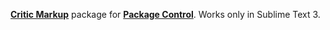 [**Critic Markup**](http://criticmarkup.com/sublime-text.php) package for [**Package Control**](https://packagecontrol.io/). Works only in Sublime Text 3.